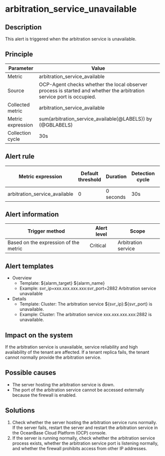 # arbitration_service_unavailable

## Description

This alert is triggered when the arbitration service is unavailable.

## Principle

| Parameter | Value |
| --- | --- |
| Metric | arbitration_service_available |
| Source | OCP-Agent checks whether the local observer process is started and whether the arbitration service port is occupied. |
| Collected metric | arbitration_service_available |
| Metric expression | sum(arbitration_service_available{@LABELS}) by (@GBLABELS) |
| Collection cycle | 30s |

## Alert rule

| Metric expression | Default threshold | Duration | Detection cycle | Time before clearance |
| --- | --- | --- | --- | --- |
| arbitration_service_available | 0 | 0 seconds | 30s | 5 minutes |

## Alert information

| Trigger method | Alert level | Scope |
| --- | --- | --- |
| Based on the expression of the metric | Critical | Arbitration service |

## Alert templates

* Overview
  * Template: \${alarm_target} ${alarm_name}
  * Example: svr_ip=xxx.xxx.xxx.xxx:svr_port=2882 Arbitration service unavailable
* Details
  * Template: Cluster: The arbitration service \${svr_ip}:${svr_port} is unavailable.
  * Example: Cluster: The arbitration service xxx.xxx.xxx.xxx:2882 is unavailable.

## Impact on the system

If the arbitration service is unavailable, service reliability and high availability of the tenant are affected. If a tenant replica fails, the tenant cannot normally provide the arbitration service.

## Possible causes

* The server hosting the arbitration service is down.
* The port of the arbitration service cannot be accessed externally because the firewall is enabled.

## Solutions

1. Check whether the server hosting the arbitration service runs normally. If the server fails, restart the server and restart the arbitration service in the OceanBase Cloud Platform (OCP) console.
2. If the server is running normally, check whether the arbitration service process exists, whether the arbitration service port is listening normally, and whether the firewall prohibits access from other IP addresses.
